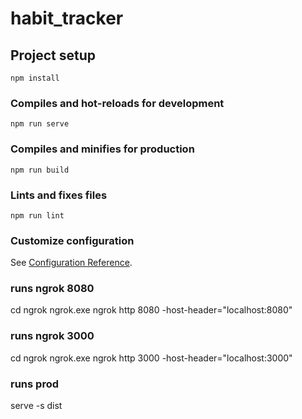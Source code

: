 # habit_tracker

## Project setup

```
npm install
```

### Compiles and hot-reloads for development

```
npm run serve
```

### Compiles and minifies for production

```
npm run build
```

### Lints and fixes files

```
npm run lint
```

### Customize configuration

See [Configuration Reference](https://cli.vuejs.org/config/).

### runs ngrok 8080

cd ngrok
ngrok.exe
ngrok http 8080 -host-header="localhost:8080"

### runs ngrok 3000

cd ngrok
ngrok.exe
ngrok http 3000 -host-header="localhost:3000"

### runs prod

serve -s dist
